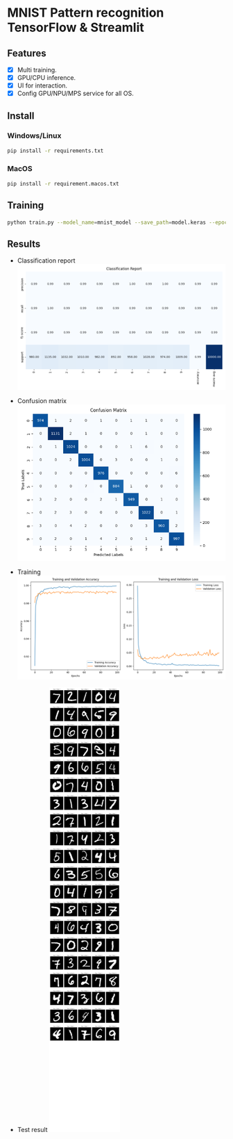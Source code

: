 # **MNIST Pattern recognition TensorFlow & Streamlit**

## **Features**
- [x] Multi training.
- [x] GPU/CPU inference.
- [x] UI for interaction.
- [x] Config GPU/NPU/MPS service for all OS.

## **Install**
### Windows/Linux
```bash
pip install -r requirements.txt
```
### MacOS
```bash
pip install -r requirement.macos.txt
```

## **Training**
```bash
python train.py --model_name=mnist_model --save_path=model.keras --epochs=100 --batch_size=512 --multi_gpu=False --num_samples_test=20
```

## **Results**
- Classification report
![Ảnh ví dụ](./classification_report_image.png)

- Confusion matrix
![Ảnh ví dụ](./confusion_matrix.png)

- Training
![Ảnh ví dụ](./training_history.png)

- Test result
![Ảnh ví dụ](./test_result.png)
